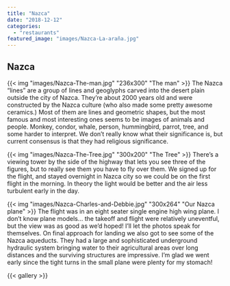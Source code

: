 ```yaml
---
title: "Nazca"
date: "2018-12-12"
categories: 
  - "restaurants"
featured_image: "images/Nazca-La-araña.jpg"
---
```

## Nazca

{{< img "images/Nazca-The-man.jpg" "236x300" "The man" >}}
The Nazca “lines” are a group of lines and geoglyphs carved into the
desert plain outside the city of Nazca. They’re about 2000 years old
and were constructed by the Nazca culture (who also made some pretty
awesome ceramics.) Most of them are lines and geometric shapes, but
the most famous and most interesting ones seems to be images of
animals and people. Monkey, condor, whale, person, hummingbird,
parrot, tree, and some harder to interpret. We don’t really know what
their significance is, but current consensus is that they had
religious significance.

{{< img "images/Nazca-The-Tree.jpg" "300x200" "The Tree" >}}
There’s a viewing tower by the side of the highway that lets you see
three of the figures, but to really see them you have to fly over
them. We signed up for the flight, and stayed overnight in Nazca city
so we could be on the first flight in the morning. In theory the light
would be better and the air less turbulent early in the day.

{{< img "images/Nazca-Charles-and-Debbie.jpg" "300x264" "Our Nazca plane" >}}
The flight was in an eight seater single engine high wing plane. I
don’t know plane models… the takeoff and flight were relatively
uneventful, but the view was as good as we’d hoped! I’ll let the
photos speak for themselves. On final approach for landing we also got
to see some of the Nazca aqueducts. They had a large and sophisticated
underground hydraulic system bringing water to their agricultural
areas over long distances and the surviving structures are
impressive. I’m glad we went early since the tight turns in the small
plane were plenty for my stomach!

{{< gallery >}}
